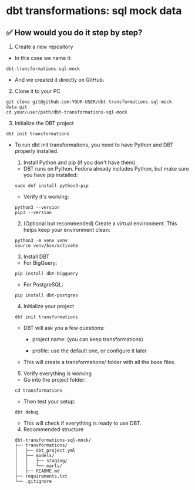 # dbt transformations: sql mock data

## ✅ How would you do it step by step?

1. Create a new repository

- In this case we name it:

```
dbt-transformations-sql-mock
```

- And we created it directly on GitHub.

2. Clone it to your PC

```
git clone git@github.com:YOUR-USER/dbt-transformations-sql-mock-data.git
cd your/user/path/dbt-transformations-sql-mock
```

3. Initialize the DBT project

```
dbt init transformations
```

- To run dbt init transformations, you need to have Python and DBT properly installed.

    1. Install Python and pip (if you don't have them)
    - DBT runs on Python. Fedora already includes Python, but make sure you have pip installed:

    ```
    sudo dnf install python3-pip
    ```

    - Verify it's working:

    ```
    python3 --version
    pip3 --version
    ```

    2. (Optional but recommended) Create a virtual environment. This helps keep your environment clean:

    ```
    python3 -m venv venv
    source venv/bin/activate
    ```

    3. Install DBT

    - For BigQuery:
    
    ```
    pip install dbt-bigquery
    ```

    - For PostgreSQL:
    
    ```
    pip install dbt-postgres
    ```

    4. Initialize your project
    
    ```
    dbt init transformations
    ```

    - DBT will ask you a few questions:

        - project name: (you can keep transformations)

        - profile: use the default one, or configure it later

    - This will create a transformations/ folder with all the base files.

    5. Verify everything is working

    - Go into the project folder:

    ```
    cd transformations
    ```

    - Then test your setup:

    ```
    dbt debug
    ```

    - This will check if everything is ready to use DBT.

    4. Recommended structure

    ```
    dbt-transformations-sql-mock/
    ├── transformations/
    │   ├── dbt_project.yml
    │   ├── models/
    │   │   ├── staging/
    │   │   └── marts/
    │   ├── README.md
    ├── requirements.txt
    └── .gitignore
    ```
